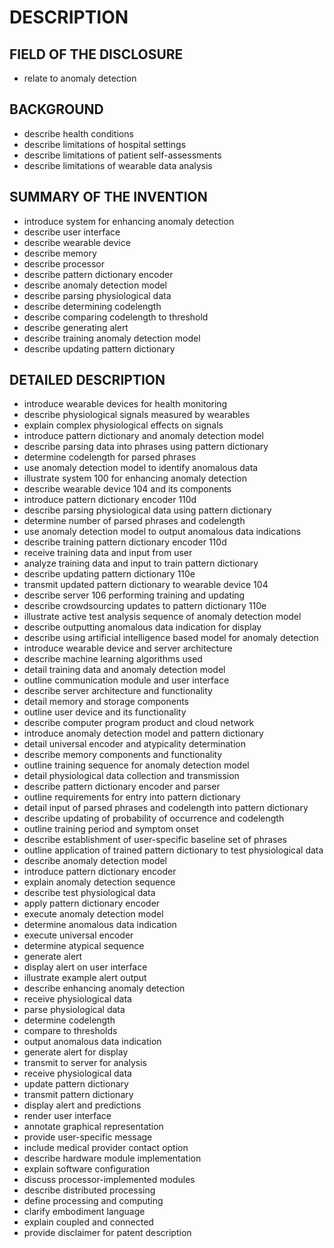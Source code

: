 # DESCRIPTION

## FIELD OF THE DISCLOSURE

- relate to anomaly detection

## BACKGROUND

- describe health conditions
- describe limitations of hospital settings
- describe limitations of patient self-assessments
- describe limitations of wearable data analysis

## SUMMARY OF THE INVENTION

- introduce system for enhancing anomaly detection
- describe user interface
- describe wearable device
- describe memory
- describe processor
- describe pattern dictionary encoder
- describe anomaly detection model
- describe parsing physiological data
- describe determining codelength
- describe comparing codelength to threshold
- describe generating alert
- describe training anomaly detection model
- describe updating pattern dictionary

## DETAILED DESCRIPTION

- introduce wearable devices for health monitoring
- describe physiological signals measured by wearables
- explain complex physiological effects on signals
- introduce pattern dictionary and anomaly detection model
- describe parsing data into phrases using pattern dictionary
- determine codelength for parsed phrases
- use anomaly detection model to identify anomalous data
- illustrate system 100 for enhancing anomaly detection
- describe wearable device 104 and its components
- introduce pattern dictionary encoder 110d
- describe parsing physiological data using pattern dictionary
- determine number of parsed phrases and codelength
- use anomaly detection model to output anomalous data indications
- describe training pattern dictionary encoder 110d
- receive training data and input from user
- analyze training data and input to train pattern dictionary
- describe updating pattern dictionary 110e
- transmit updated pattern dictionary to wearable device 104
- describe server 106 performing training and updating
- describe crowdsourcing updates to pattern dictionary 110e
- illustrate active test analysis sequence of anomaly detection model
- describe outputting anomalous data indication for display
- describe using artificial intelligence based model for anomaly detection
- introduce wearable device and server architecture
- describe machine learning algorithms used
- detail training data and anomaly detection model
- outline communication module and user interface
- describe server architecture and functionality
- detail memory and storage components
- outline user device and its functionality
- describe computer program product and cloud network
- introduce anomaly detection model and pattern dictionary
- detail universal encoder and atypicality determination
- describe memory components and functionality
- outline training sequence for anomaly detection model
- detail physiological data collection and transmission
- describe pattern dictionary encoder and parser
- outline requirements for entry into pattern dictionary
- detail input of parsed phrases and codelength into pattern dictionary
- describe updating of probability of occurrence and codelength
- outline training period and symptom onset
- describe establishment of user-specific baseline set of phrases
- outline application of trained pattern dictionary to test physiological data
- describe anomaly detection model
- introduce pattern dictionary encoder
- explain anomaly detection sequence
- describe test physiological data
- apply pattern dictionary encoder
- execute anomaly detection model
- determine anomalous data indication
- execute universal encoder
- determine atypical sequence
- generate alert
- display alert on user interface
- illustrate example alert output
- describe enhancing anomaly detection
- receive physiological data
- parse physiological data
- determine codelength
- compare to thresholds
- output anomalous data indication
- generate alert for display
- transmit to server for analysis
- receive physiological data
- update pattern dictionary
- transmit pattern dictionary
- display alert and predictions
- render user interface
- annotate graphical representation
- provide user-specific message
- include medical provider contact option
- describe hardware module implementation
- explain software configuration
- discuss processor-implemented modules
- describe distributed processing
- define processing and computing
- clarify embodiment language
- explain coupled and connected
- provide disclaimer for patent description

